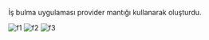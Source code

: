 İş bulma uygulaması provider mantığı kullanarak oluşturdu.

![f1](https://user-images.githubusercontent.com/113251720/200280246-d6b9fd53-d22a-49d5-90a7-0bff789c3534.PNG)
![f2](https://user-images.githubusercontent.com/113251720/200280252-b7f3ba04-63f7-42a1-b63c-bfd5da0fc155.PNG)
![f3](https://user-images.githubusercontent.com/113251720/200280254-38a5234b-afba-4935-9f55-e2ddc1928182.PNG)

